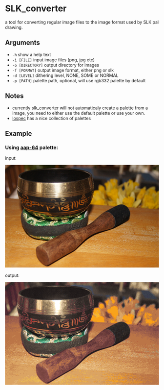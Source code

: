 # SLK_converter

a tool for converting regular image files to the image format used by SLK pal drawing.

## Arguments

* `-h` show a help text
* `-i [FILE]` input image files (png, jpg etc)
* `-o [DIRECTORY]` output directory for images
* `-f [FORMAT]` output image format, either png or slk
* `-d [LEVEL]` dithering level, NONE, SOME or NORMAL
* `-p [PATH]` palette path, optional, will use rgb332 palette by default

## Notes

* currently slk_converter will not automaticaly create a palette from a image, you need to either use the default palette or use your own.
* [lospec](https://lospec.com/palette-list) has a nice collection of palettes

## Example

### Using [aap-64](https://lospec.com/palette-list/aap-64) palette:

input:

![input](../../screenshots/input.png)

output:

![output](../../screenshots/output.png)
